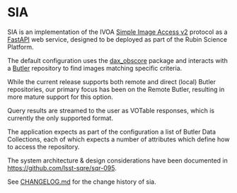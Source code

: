 # SIA

SIA is an implementation of the IVOA [Simple Image Access v2](https://www.ivoa.net/documents/SIA/20150610/PR-SIA-2.0-20150610.pdf) protocol as a [FastAPI](https://fastapi.tiangolo.com/) web service, designed to be deployed as part of the Rubin Science Platform.

The default configuration uses the [dax_obscore](https://github.com/lsst-dm/dax_obscore) package and interacts with a [Butler](https://github.com/lsst/daf_butler) repository to find images matching specific criteria.


While the current release supports both remote and direct (local) Butler repositories, our primary focus has been on the Remote Butler, resulting in more mature support for this option.

Query results are streamed to the user as VOTable responses, which is currently the only supported format.

The application expects as part of the configuration a list of Butler Data Collections, each of which expects a number of attributes which define how to access the repository.

The system architecture & design considerations have been documented in https://github.com/lsst-sqre/sqr-095.

See  [CHANGELOG.md](https://github.com/lsst-sqre/sia/blob/main/CHANGELOG.md) for the change history of sia.

